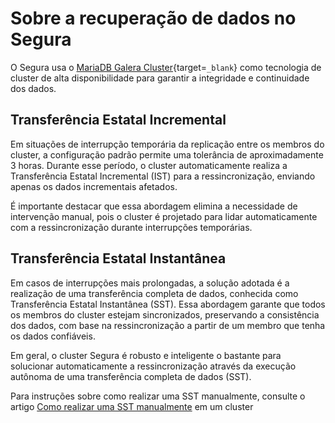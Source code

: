 # Sobre a recuperação de dados no Segura

O Segura usa o [MariaDB Galera Cluster](https://mariadb.com/kb/en/what-is-mariadb-galera-cluster/){target=`_blank`} como tecnologia de cluster de alta disponibilidade para garantir a integridade e continuidade dos dados. 

## Transferência Estatal Incremental
Em situações de interrupção temporária da replicação entre os membros do cluster, a configuração padrão permite uma tolerância de aproximadamente 3 horas. Durante esse período, o cluster automaticamente realiza a Transferência Estatal Incremental (IST) para a ressincronização, enviando apenas os dados incrementais afetados.

 É importante destacar que essa abordagem elimina a necessidade de intervenção manual, pois o cluster é projetado para lidar automaticamente com a ressincronização durante interrupções temporárias.
 
## Transferência Estatal Instantânea
Em casos de interrupções mais prolongadas, a solução adotada é a realização de uma transferência completa de dados, conhecida como Transferência Estatal Instantânea (SST). Essa abordagem garante que todos os membros do cluster estejam sincronizados, preservando a consistência dos dados, com base na ressincronização a partir de um membro que tenha os dados confiáveis. 

Em geral, o cluster Segura é robusto e inteligente o bastante para solucionar automaticamente a ressincronização através da execução autônoma de uma transferência completa de dados (SST).

Para instruções sobre como realizar uma SST manualmente, consulte o artigo [Como realizar uma SST manualmente](/v4/docs/pt/installation-how-to-perform-a-sst-manually) em um cluster


